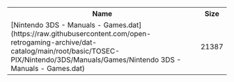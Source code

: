 <table>
<tr><th>Name</th><th>Size</th></tr>
<tr><td>
[Nintendo 3DS - Manuals - Games.dat](https://raw.githubusercontent.com/open-retrogaming-archive/dat-catalog/main/root/basic/TOSEC-PIX/Nintendo/3DS/Manuals/Games/Nintendo 3DS - Manuals - Games.dat)
</td><td>21387</td></tr>
</table>
